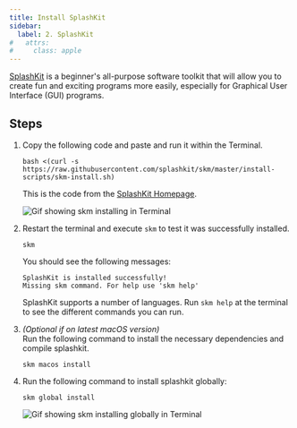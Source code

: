 ```yaml
---
title: Install SplashKit
sidebar:
  label: 2. SplashKit
#   attrs:
#     class: apple
---
```


[SplashKit](https://splashkit.io) is a beginner's all-purpose software toolkit that will allow you to create fun and exciting programs more easily, especially for Graphical User Interface (GUI) programs.

## Steps

1. Copy the following code and paste and run it within the Terminal.

    ```shell
    bash <(curl -s https://raw.githubusercontent.com/splashkit/skm/master/install-scripts/skm-install.sh)
    ```

    This is the code from the [SplashKit Homepage](http://splashkit.io).

    ![Gif showing skm installing in Terminal](/gifs/macos/skm-install.gif)

2. Restart the terminal and execute `skm` to test it was successfully installed.

    ```shell
    skm
    ```

    You should see the following messages:

    ```shell
    SplashKit is installed successfully!
    Missing skm command. For help use 'skm help'
    ```

    SplashKit supports a number of languages. Run `skm help` at the terminal to see the different commands you can run.

3. *(Optional if on latest macOS version)*  
    Run the following command to install the necessary dependencies and compile splashkit.

    ```shell
    skm macos install
    ```

4. Run the following command to install splashkit globally:

    ```shell
    skm global install
    ```

    ![Gif showing skm installing globally in Terminal](/gifs/macos/skm-global-install.gif)
